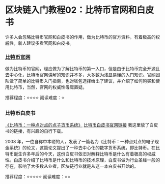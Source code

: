 # 区块链入门教程02：比特币官网和白皮书

许多人会忽略比特币官网和白皮书的作用，做为比特币的官方资料，有着极高的权威性，新人建议多看官网和白皮书。


### [比特币官网](https://bitcoin.org/zh_CN/)
做为比特币的官网，理应做为了解比特币的第一入口，但是由于比特币完全开源且去中心化，比特币官网讲解的知识并不多，大多数为浅显易懂的入门知识。官网团队做了简单的比特币入门指南，也对钱包选择给出了建议，并介绍了如何购买和使用比特币，当然，官网的权威性毋庸置疑。

推荐程度：⭐⭐⭐⭐ 
阅读难度：⭐

### 比特币白皮书
[《比特币：一种点对点的点子货币系统》](https://github.com/xiaolai/bitcoin-whitepaper-chinese-translation)  [比特币白皮书官网链接](https://bitcoin.org/zh_CN/bitcoin-paper) 
我这里放了白皮书的链接，有兴趣的自行下载。

2008 年，一位自称中本聪的人，发表了一篇名为《比特币：一种点对点的电子现金系统》的论文，这篇论文提出了一种去中心化的数字货币系统，即比特币。在比特币诞生许多年后的今天，这份白皮书依旧对解释比特币是什么有着极高的权威性。白皮书介绍了比特币是什么和比特币的技术原理，白皮书做为行业圣经一般的存在，影响了大多数从业者，区块链行业就是从这一本白皮书开始的。

推荐程度：⭐⭐⭐⭐⭐
阅读难度：⭐⭐

